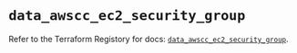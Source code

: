 # `data_awscc_ec2_security_group`

Refer to the Terraform Registory for docs: [`data_awscc_ec2_security_group`](https://registry.terraform.io/providers/hashicorp/awscc/0.70.0/docs/data-sources/ec2_security_group).
